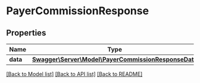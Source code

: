 # PayerCommissionResponse

## Properties
Name | Type | Description | Notes
------------ | ------------- | ------------- | -------------
**data** | [**Swagger\Server\Model\PayerCommissionResponseData**](PayerCommissionResponseData.md) |  | [optional] 

[[Back to Model list]](../README.md#documentation-for-models) [[Back to API list]](../README.md#documentation-for-api-endpoints) [[Back to README]](../README.md)


